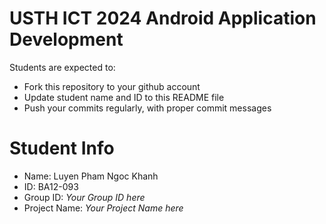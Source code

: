 USTH ICT 2024 Android Application Development
=====================================================

Students are expected to:

* Fork this repository to your github account
* Update student name and ID to this README file
* Push your commits regularly, with proper commit messages

Student Info
=======================

* Name: Luyen Pham Ngoc Khanh
* ID:   BA12-093
* Group ID: *Your Group ID here*
* Project Name: *Your Project Name here*
